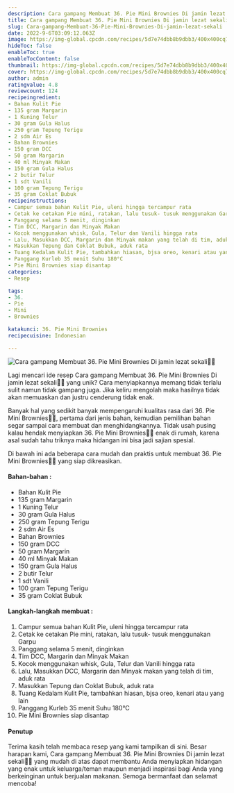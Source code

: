 ```yaml
---
description: Cara gampang Membuat 36. Pie Mini Brownies Di jamin lezat sekali"
title: Cara gampang Membuat 36. Pie Mini Brownies Di jamin lezat sekali
slug: Cara-gampang-Membuat-36-Pie-Mini-Brownies-Di-jamin-lezat-sekali
date: 2022-9-6T03:09:12.063Z
image: https://img-global.cpcdn.com/recipes/5d7e74dbb8b9dbb3/400x400cq70/photo.jpg
hideToc: false
enableToc: true
enableTocContent: false
thumbnail: https://img-global.cpcdn.com/recipes/5d7e74dbb8b9dbb3/400x400cq70/photo.jpg
cover: https://img-global.cpcdn.com/recipes/5d7e74dbb8b9dbb3/400x400cq70/photo.jpg
author: admin
ratingvalue: 4.8
reviewcount: 124
recipeingredient:
- Bahan Kulit Pie
- 135 gram Margarin
- 1 Kuning Telur
- 30 gram Gula Halus
- 250 gram Tepung Terigu
- 2 sdm Air Es
- Bahan Brownies
- 150 gram DCC
- 50 gram Margarin
- 40 ml Minyak Makan
- 150 gram Gula Halus
- 2 butir Telur
- 1 sdt Vanili
- 100 gram Tepung Terigu
- 35 gram Coklat Bubuk
recipeinstructions:
- Campur semua bahan Kulit Pie, uleni hingga tercampur rata
- Cetak ke cetakan Pie mini, ratakan, lalu tusuk- tusuk menggunakan Garpu
- Panggang selama 5 menit, dinginkan
- Tim DCC, Margarin dan Minyak Makan
- Kocok menggunakan whisk, Gula, Telur dan Vanili hingga rata
- Lalu, Masukkan DCC, Margarin dan Minyak makan yang telah di tim, aduk rata
- Masukkan Tepung dan Coklat Bubuk, aduk rata
- Tuang Kedalam Kulit Pie, tambahkan hiasan, bjsa oreo, kenari atau yang lain
- Panggang Kurleb 35 menit Suhu 180°C
- Pie Mini Brownies siap disantap
categories:
- Resep

tags:
- 36.
- Pie
- Mini
- Brownies

katakunci: 36. Pie Mini Brownies
recipecuisine: Indonesian

---
```


![Cara gampang Membuat 36. Pie Mini Brownies Di jamin lezat sekali👩‍🍳](https://img-global.cpcdn.com/recipes/5d7e74dbb8b9dbb3/400x400cq70/photo.jpg)

Lagi mencari ide resep Cara gampang Membuat 36. Pie Mini Brownies Di jamin lezat sekali👩‍🍳 yang unik? Cara menyiapkannya memang tidak terlalu sulit namun tidak gampang juga. Jika keliru mengolah maka hasilnya tidak akan memuaskan dan justru cenderung tidak enak.

Banyak hal yang sedikit banyak mempengaruhi kualitas rasa dari 36. Pie Mini Brownies👩‍🍳, pertama dari jenis bahan, kemudian pemilihan bahan segar sampai cara membuat dan menghidangkannya. Tidak usah pusing kalau hendak menyiapkan 36. Pie Mini Brownies👩‍🍳 enak di rumah, karena asal sudah tahu triknya maka hidangan ini bisa jadi sajian spesial.

Di bawah ini ada beberapa cara mudah dan praktis untuk membuat 36. Pie Mini Brownies👩‍🍳 yang siap dikreasikan.

<!--inarticleads1-->

#### Bahan-bahan :

- Bahan Kulit Pie
- 135 gram Margarin
- 1 Kuning Telur
- 30 gram Gula Halus
- 250 gram Tepung Terigu
- 2 sdm Air Es
- Bahan Brownies
- 150 gram DCC
- 50 gram Margarin
- 40 ml Minyak Makan
- 150 gram Gula Halus
- 2 butir Telur
- 1 sdt Vanili
- 100 gram Tepung Terigu
- 35 gram Coklat Bubuk

<!--inarticleads2-->

#### Langkah-langkah membuat :

1. Campur semua bahan Kulit Pie, uleni hingga tercampur rata
1. Cetak ke cetakan Pie mini, ratakan, lalu tusuk- tusuk menggunakan Garpu
1. Panggang selama 5 menit, dinginkan
1. Tim DCC, Margarin dan Minyak Makan
1. Kocok menggunakan whisk, Gula, Telur dan Vanili hingga rata
1. Lalu, Masukkan DCC, Margarin dan Minyak makan yang telah di tim, aduk rata
1. Masukkan Tepung dan Coklat Bubuk, aduk rata
1. Tuang Kedalam Kulit Pie, tambahkan hiasan, bjsa oreo, kenari atau yang lain
1. Panggang Kurleb 35 menit Suhu 180°C
1. Pie Mini Brownies siap disantap

#### Penutup

Terima kasih telah membaca resep yang kami tampilkan di sini. Besar harapan kami, Cara gampang Membuat 36. Pie Mini Brownies Di jamin lezat sekali👩‍🍳 yang mudah di atas dapat membantu Anda menyiapkan hidangan yang enak untuk keluarga/teman maupun menjadi inspirasi bagi Anda yang berkeinginan untuk berjualan makanan. Semoga bermanfaat dan selamat mencoba!